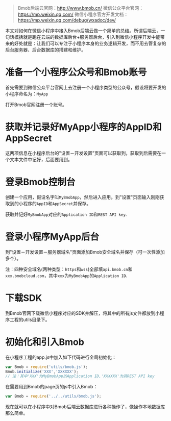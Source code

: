 > Bmob后端云官网：http://www.bmob.cn/
> 微信公众平台官网：https://mp.weixin.qq.com/
> 微信小程序官方开发文档：https://mp.weixin.qq.com/debug/wxadoc/dev/

本文对如何在微信小程序中接入Bmob后端云做一个简单的总结。所谓后端云，一句话概括就是跑在云端的数据库后台+服务器后台，引入到微信小程序开发中能带来的好处就是：让我们可以专注于小程序本身的业务逻辑开发，而不用去管复杂的后台服务器、后台数据库的搭建和维护。

# 准备一个小程序公众号和Bmob账号

首先需要到微信公众平台官网上去注册一个小程序类型的公众号，假设将要开发的小程序命名为：`MyApp`

打开Bmob官网注册一个账号。

# 获取并记录好MyApp小程序的AppID和AppSecret

这两项信息在小程序后台的"设置－开发设置"页面可以获取到，获取到后需要在一个文本文件中记好，后面要用到。

# 登录Bmob控制台

创建一个应用，假设名字叫`MyBmobApp`，然后进入应用。到"设置"页面输入刚刚获取到的小程序的`AppID`和`AppSecret`并保存。

获取并记好`MyBmobApp`对应的`Application ID`和`REST API key`.

# 登录小程序MyApp后台

到"设置－开发设置－服务器域名"页面添加Bmob安全域名并保存（可一次性添加多个）。

注：四种安全域名(两种类型：`https`和`wss`)全部填`api.bmob.cn`和`xxx.bmobcloud.com`，其中`xxx`为`MyBmobApp`的`Application ID`.

# 下载SDK

到Bmob官网下载微信小程序对应的SDK并解压，将其中的所有js文件都放到小程序工程的utils目录下。

# 初始化和引入Bmob

在小程序工程的app.js中加入如下代码进行全局初始化：

```javascript
var Bmob = require('utils/bmob.js');
Bmob.initialize('XXX','XXXXXX');
// 注：其中'XXX'为MyBmobApp的Application ID,'XXXXXX'为其REST API key
```

在需要用到Bmob的page页的js中引入Bmob：

```javascript
var Bmob = require('../../utils/bmob.js');
```

现在就可以在小程序中对Bmob后端云数据库进行各种操作了，像操作本地数据库那么简单。
